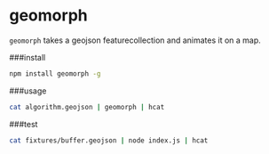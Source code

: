 # geomorph

`geomorph` takes a geojson featurecollection and animates it on a map. 

###install

```sh
npm install geomorph -g
```

###usage

```sh
cat algorithm.geojson | geomorph | hcat
```

###test

```sh
cat fixtures/buffer.geojson | node index.js | hcat
```